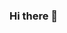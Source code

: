 ### Hi there 👋

<!--
**falcao-g/falcao-g** is a ✨ _special_ ✨ repository because its `README.md` (this file) appears on your GitHub profile.

Here are some ideas to get you started:

- 🔭 I’m currently working on software and discord's bots development
- 🌱 I’m currently learning Python, JS (Vanilla, express, electron, node), databases and robotics
- 👯 I’m looking to collaborate on open source projects
- 📫 How to reach me: Falcão#8728 on discord or @falcao__g on twitter
- 😄 Pronouns: he/him
- ⚡ Fun fact: I have a cat and two dogs
-->
